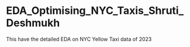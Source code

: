 # EDA_Optimising_NYC_Taxis_Shruti_Deshmukh
This have the detailed EDA on NYC Yellow Taxi data of 2023
